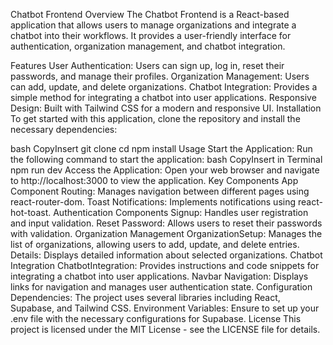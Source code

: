 Chatbot Frontend
Overview
The Chatbot Frontend is a React-based application that allows users to manage organizations and integrate a chatbot into their workflows. It provides a user-friendly interface for authentication, organization management, and chatbot integration.

Features
User Authentication: Users can sign up, log in, reset their passwords, and manage their profiles.
Organization Management: Users can add, update, and delete organizations.
Chatbot Integration: Provides a simple method for integrating a chatbot into user applications.
Responsive Design: Built with Tailwind CSS for a modern and responsive UI.
Installation
To get started with this application, clone the repository and install the necessary dependencies:

bash
CopyInsert
git clone <repository-url>
cd <repository-directory>
npm install
Usage
Start the Application: Run the following command to start the application:
bash
CopyInsert in Terminal
npm run dev
Access the Application: Open your web browser and navigate to http://localhost:3000 to view the application.
Key Components
App Component
Routing: Manages navigation between different pages using react-router-dom.
Toast Notifications: Implements notifications using react-hot-toast.
Authentication Components
Signup: Handles user registration and input validation.
Reset Password: Allows users to reset their passwords with validation.
Organization Management
OrganizationSetup: Manages the list of organizations, allowing users to add, update, and delete entries.
Details: Displays detailed information about selected organizations.
Chatbot Integration
ChatbotIntegration: Provides instructions and code snippets for integrating a chatbot into user applications.
Navbar
Navigation: Displays links for navigation and manages user authentication state.
Configuration
Dependencies: The project uses several libraries including React, Supabase, and Tailwind CSS.
Environment Variables: Ensure to set up your .env file with the necessary configurations for Supabase.
License
This project is licensed under the MIT License - see the LICENSE file for details.
